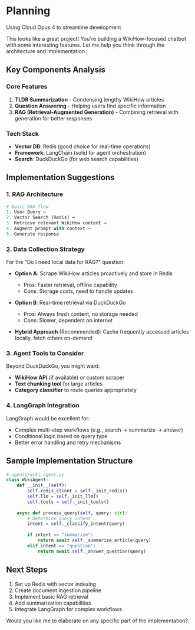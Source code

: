 # Planning

Using Cloud Opus 4 to streamline development

This looks like a great project! You're building a WikiHow-focused chatbot with some interesting features. Let me help you think through the architecture and implementation.

## Key Components Analysis

### Core Features

1. **TLDR Summarization** - Condensing lengthy WikiHow articles
2. **Question Answering** - Helping users find specific information
3. **RAG (Retrieval-Augmented Generation)** - Combining retrieval with generation for better responses

### Tech Stack

- **Vector DB**: Redis (good choice for real-time operations)
- **Framework**: LangChain (solid for agent orchestration)
- **Search**: DuckDuckGo (for web search capabilities)

## Implementation Suggestions

### 1. RAG Architecture

```python
# Basic RAG flow
1. User Query → 
2. Vector Search (Redis) → 
3. Retrieve relevant WikiHow content →
4. Augment prompt with context →
5. Generate response
```

### 2. Data Collection Strategy

For the "Do I need local data for RAG?" question:

- **Option A**: Scrape WikiHow articles proactively and store in Redis
  - Pros: Faster retrieval, offline capability
  - Cons: Storage costs, need to handle updates
  
- **Option B**: Real-time retrieval via DuckDuckGo
  - Pros: Always fresh content, no storage needed
  - Cons: Slower, dependent on internet

- **Hybrid Approach** (Recommended): Cache frequently accessed articles locally, fetch others on-demand

### 3. Agent Tools to Consider

Beyond DuckDuckGo, you might want:

- **WikiHow API** (if available) or custom scraper
- **Text chunking tool** for large articles
- **Category classifier** to route queries appropriately

### 4. LangGraph Integration

LangGraph would be excellent for:

- Complex multi-step workflows (e.g., search → summarize → answer)
- Conditional logic based on query type
- Better error handling and retry mechanisms

## Sample Implementation Structure

```python
# agents/wiki_agent.py
class WikiAgent:
    def __init__(self):
        self.redis_client = self._init_redis()
        self.llm = self._init_llm()
        self.tools = self._init_tools()
    
    async def process_query(self, query: str):
        # Determine query intent
        intent = self._classify_intent(query)
        
        if intent == "summarize":
            return await self._summarize_article(query)
        elif intent == "question":
            return await self._answer_question(query)
```

## Next Steps

1. Set up Redis with vector indexing
2. Create document ingestion pipeline
3. Implement basic RAG retrieval
4. Add summarization capabilities
5. Integrate LangGraph for complex workflows

Would you like me to elaborate on any specific part of the implementation?
